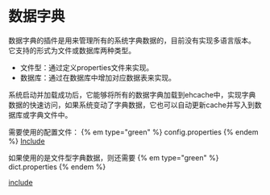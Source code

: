 # 数据字典

数据字典的插件是用来管理所有的系统字典数据的，目前没有实现多语言版本。
它支持的形式为文件或数据库两种类型。

* 文件型：通过定义properties文件来实现。
* 数据库：通过在数据库中增加对应数据表来实现。

系统启动并加载成功后，它能够将所有的数据字典加载到ehcache中，实现字典数据的快速访问，如果系统变动了字典数据，它也可以自动更新cache并写入到数据库或字典文件中。

需要使用的配置文件： {% em type="green" %} config.properties {% endem %}
[Include](/assets/config.properties)


如果使用的是文件型字典数据，则还需要 {% em type="green" %} dict.properties {% endem %}

[include](/assets/dict.properties)

